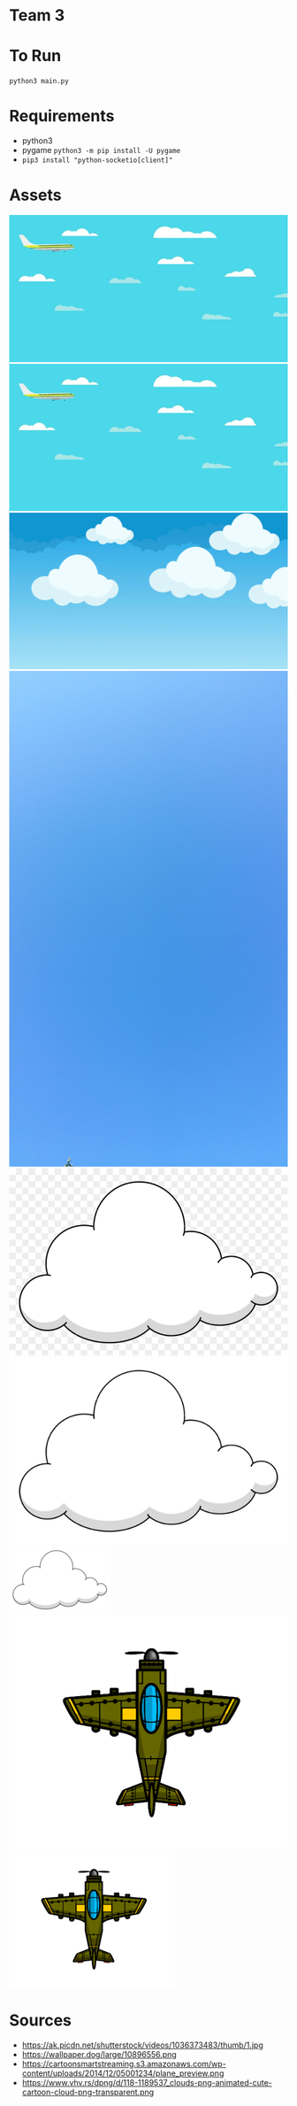 # Team 3

# To Run
`python3 main.py`

# Requirements
- python3
- pygame `python3 -m pip install -U pygame`
- `pip3 install "python-socketio[client]"`

# Assets
![](static/background.png)
![](static/background.webp)
![](static/background1.png)
![](static/background2.jpeg)
![](static/cloud1.png)
![](static/cloud1_transparent.png)
![](static/cloud1_transparent_30.png)
![](static/rangership.png)
![](static/rangership_50.png)

# Sources
- https://ak.picdn.net/shutterstock/videos/1036373483/thumb/1.jpg
- https://wallpaper.dog/large/10896556.png
- https://cartoonsmartstreaming.s3.amazonaws.com/wp-content/uploads/2014/12/05001234/plane_preview.png
- https://www.vhv.rs/dpng/d/118-1189537_clouds-png-animated-cute-cartoon-cloud-png-transparent.png

